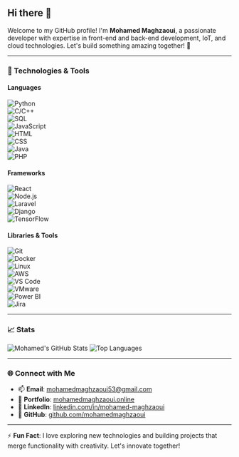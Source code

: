 ## Hi there 👋

Welcome to my GitHub profile! I'm **Mohamed Maghzaoui**, a passionate developer with expertise in front-end and back-end development, IoT, and cloud technologies. Let's build something amazing together! 🚀

---

### 🔧 Technologies & Tools

#### **Languages**  
![Python](https://img.shields.io/badge/-Python-3776AB?style=flat-square&logo=python&logoColor=white)  
![C/C++](https://img.shields.io/badge/-C/C%2B%2B-00599C?style=flat-square&logo=c%2B%2B&logoColor=white)  
![SQL](https://img.shields.io/badge/-SQL-4479A1?style=flat-square&logo=postgresql&logoColor=white)  
![JavaScript](https://img.shields.io/badge/-JavaScript-F7DF1E?style=flat-square&logo=javascript&logoColor=black)  
![HTML](https://img.shields.io/badge/-HTML5-E34F26?style=flat-square&logo=html5&logoColor=white)  
![CSS](https://img.shields.io/badge/-CSS3-1572B6?style=flat-square&logo=css3&logoColor=white)  
![Java](https://img.shields.io/badge/-Java-007396?style=flat-square&logo=java&logoColor=white)  
![PHP](https://img.shields.io/badge/-PHP-777BB4?style=flat-square&logo=php&logoColor=white)

#### **Frameworks**  
![React](https://img.shields.io/badge/-React-61DAFB?style=flat-square&logo=react&logoColor=black)  
![Node.js](https://img.shields.io/badge/-Node.js-339933?style=flat-square&logo=node.js&logoColor=white)  
![Laravel](https://img.shields.io/badge/-Laravel-FF2D20?style=flat-square&logo=laravel&logoColor=white)  
![Django](https://img.shields.io/badge/-Django-092E20?style=flat-square&logo=django&logoColor=white)  
![TensorFlow](https://img.shields.io/badge/-TensorFlow-FF6F00?style=flat-square&logo=tensorflow&logoColor=white)

#### **Libraries & Tools**  
![Git](https://img.shields.io/badge/-Git-F05032?style=flat-square&logo=git&logoColor=white)  
![Docker](https://img.shields.io/badge/-Docker-2496ED?style=flat-square&logo=docker&logoColor=white)  
![Linux](https://img.shields.io/badge/-Linux-FCC624?style=flat-square&logo=linux&logoColor=black)  
![AWS](https://img.shields.io/badge/-AWS-232F3E?style=flat-square&logo=amazon-aws&logoColor=white)  
![VS Code](https://img.shields.io/badge/-VS%20Code-007ACC?style=flat-square&logo=visual-studio-code&logoColor=white)  
![VMware](https://img.shields.io/badge/-VMware-607078?style=flat-square&logo=vmware&logoColor=white)  
![Power BI](https://img.shields.io/badge/-Power%20BI-F2C811?style=flat-square&logo=power-bi&logoColor=black)  
![Jira](https://img.shields.io/badge/-Jira-0052CC?style=flat-square&logo=jira&logoColor=white)

---

### 📈 Stats
![Mohamed's GitHub Stats](https://github-readme-stats.vercel.app/api?username=mohamedmaghzaoui&show_icons=true&hide_title=true&theme=radical)
![Top Languages](https://github-readme-stats.vercel.app/api/top-langs/?username=mohamedmaghzaoui&layout=compact&theme=radical)

---

### 🌐 Connect with Me
- 📫 **Email**: [mohamedmaghzaoui53@gmail.com](mailto:mohamedmaghzaoui53@gmail.com)
- 🔗 **Portfolio**: [mohamedmaghzaoui.online](https://mohamedmaghzaoui.online/)
- 💼 **LinkedIn**: [linkedin.com/in/mohamed-maghzaoui](https://www.linkedin.com/in/mohamed-maghzaoui-577044256/)
- 🐙 **GitHub**: [github.com/mohamedmaghzaoui](https://github.com/mohamedmaghzaoui)

---

⚡ **Fun Fact**: I love exploring new technologies and building projects that merge functionality with creativity. Let's innovate together!
